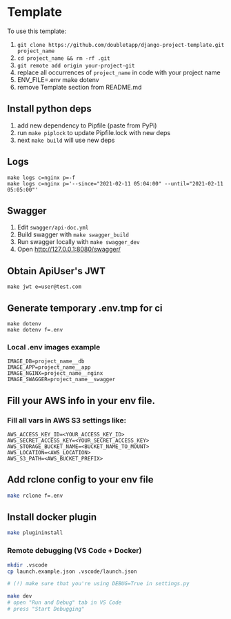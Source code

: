 # Template
To use this template:
1. `git clone https://github.com/doubletapp/django-project-template.git project_name`
2. `cd project_name && rm -rf .git`
3. `git remote add origin your-project-git`
4. replace all occurrences of `project_name` in code with your project name
5. ENV_FILE=.env make dotenv
6. remove Template section from README.md

## Install python deps
1. add new dependency to Pipfile (paste from PyPi)
2. run `make piplock` to update Pipfile.lock with new deps
3. next `make build` will use new deps

## Logs
```
make logs c=nginx p=-f
make logs c=nginx p='--since="2021-02-11 05:04:00" --until="2021-02-11 05:05:00"'
```

## Swagger
1. Edit `swagger/api-doc.yml`
2. Build swagger with `make swagger_build`
3. Run swagger locally with `make swagger_dev`
4. Open http://127.0.0.1:8080/swagger/

## Obtain ApiUser's JWT
```
make jwt e=user@test.com
```

## Generate temporary .env.tmp for ci
```
make dotenv
make dotenv f=.env
```

### Local .env images example
```
IMAGE_DB=project_name__db
IMAGE_APP=project_name__app
IMAGE_NGINX=project_name__nginx
IMAGE_SWAGGER=project_name__swagger
```

## Fill your AWS info in your env file.
### Fill all vars in AWS S3 settings like:
```
AWS_ACCESS_KEY_ID=<YOUR_ACCESS_KEY_ID>
AWS_SECRET_ACCESS_KEY=<YOUR_SECRET_ACCESS_KEY>
AWS_STORAGE_BUCKET_NAME=<BUCKET_NAME_TO_MOUNT>
AWS_LOCATION=<AWS_LOCATION>
AWS_S3_PATH=<AWS_BUCKET_PREFIX>
```

## Add rclone config to your env file
```bash
make rclone f=.env
```

## Install docker plugin
```bash
make plugininstall
```

### Remote debugging (VS Code + Docker)
```bash
mkdir .vscode
cp launch.example.json .vscode/launch.json

# (!) make sure that you're using DEBUG=True in settings.py

make dev
# open "Run and Debug" tab in VS Code
# press "Start Debugging"
```
